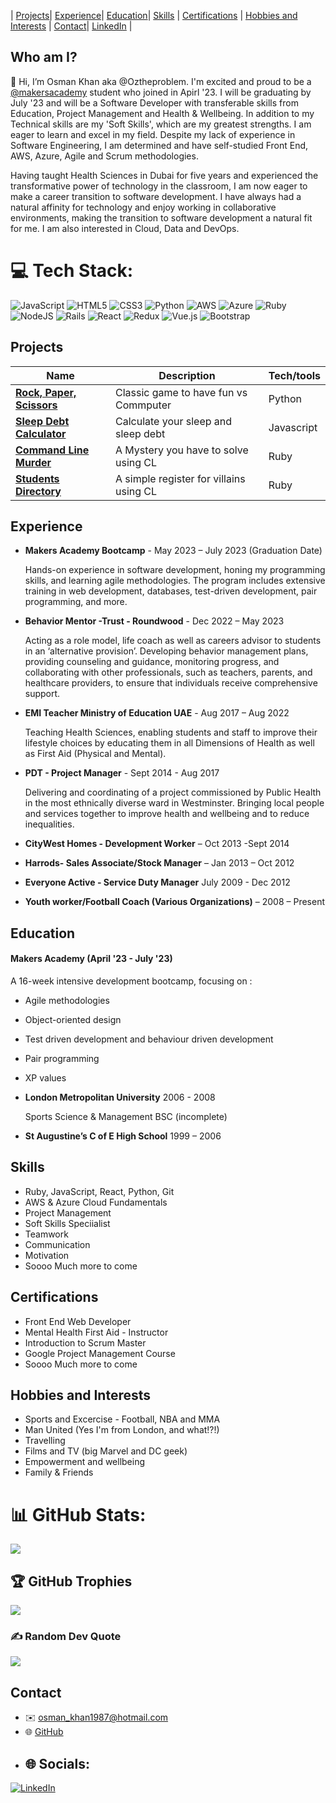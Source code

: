 | [Projects](#projects)| [Experience](#Experience)| [Education](#education)| [Skills](#skills) | [Certifications](#certifications) | [Hobbies and Interests](#hobbies-and-interests) | [Contact](#contact)| [LinkedIn](http://www.linkedin.com/in/osmankhanlife/) | 

## Who am I?
👋 Hi, I’m Osman Khan aka @Oztheproblem. I'm excited and proud to be a [@makersacademy](https://github.com/makersacademy) student who joined in Apirl '23. I will be graduating by July '23 and will be a Software Developer with transferable skills from Education, Project Management and Health & Wellbeing. In addition to my Technical skills are my 'Soft Skills', which are my greatest strengths. I am eager to learn and excel in my field. Despite my lack of experience in Software Engineering, I am determined and have self-studied Front End, AWS, Azure, Agile and Scrum methodologies.

Having taught Health Sciences in Dubai for five years and experienced the transformative power of technology in the classroom, I am now eager to make a career transition to software development. I have always had a natural affinity for technology and enjoy working in collaborative environments, making the transition to software development a natural fit for me. I am also interested in Cloud, Data and DevOps.

# 💻 Tech Stack:
![JavaScript](https://img.shields.io/badge/javascript-%23323330.svg?style=for-the-badge&logo=javascript&logoColor=%23F7DF1E) ![HTML5](https://img.shields.io/badge/html5-%23E34F26.svg?style=for-the-badge&logo=html5&logoColor=white) ![CSS3](https://img.shields.io/badge/css3-%231572B6.svg?style=for-the-badge&logo=css3&logoColor=white) ![Python](https://img.shields.io/badge/python-3670A0?style=for-the-badge&logo=python&logoColor=ffdd54) ![AWS](https://img.shields.io/badge/AWS-%23FF9900.svg?style=for-the-badge&logo=amazon-aws&logoColor=white) ![Azure](https://img.shields.io/badge/azure-%230072C6.svg?style=for-the-badge&logo=azure-devops&logoColor=white) ![Ruby](https://img.shields.io/badge/ruby-%23CC342D.svg?style=for-the-badge&logo=ruby&logoColor=white) ![NodeJS](https://img.shields.io/badge/node.js-6DA55F?style=for-the-badge&logo=node.js&logoColor=white) ![Rails](https://img.shields.io/badge/rails-%23CC0000.svg?style=for-the-badge&logo=ruby-on-rails&logoColor=white) ![React](https://img.shields.io/badge/react-%2320232a.svg?style=for-the-badge&logo=react&logoColor=%2361DAFB) ![Redux](https://img.shields.io/badge/redux-%23593d88.svg?style=for-the-badge&logo=redux&logoColor=white) ![Vue.js](https://img.shields.io/badge/vuejs-%2335495e.svg?style=for-the-badge&logo=vuedotjs&logoColor=%234FC08D) ![Bootstrap](https://img.shields.io/badge/bootstrap-%23563D7C.svg?style=for-the-badge&logo=bootstrap&logoColor=white)

## Projects

| Name                           | Description                            | Tech/tools        |
| ------------------------------ | -------------------------------------- | ----------------- |
| **[Rock, Paper, Scissors](https://github.com/Oztheproblem/Rock-paper-scissors-python.git)**   | Classic game to have fun vs Commputer  | Python            |
| **[Sleep Debt Calculator](https://github.com/Oztheproblem/Sleep-Debt-Calculator.git)**    | Calculate your sleep and sleep debt    | Javascript        |
| **[Command Line Murder](https://github.com/Oztheproblem/clmystery.git)**      | A Mystery you have to solve using CL   | Ruby              |
| **[Students Directory](https://github.com/Oztheproblem/student-directory.git)**       | A simple register for villains using CL| Ruby              |

## Experience

- **Makers Academy Bootcamp** - May 2023 – July 2023 (Graduation Date)

  Hands-on experience in software development, honing my programming skills, and learning agile methodologies. The program includes extensive training in web development, databases, test-driven development, pair programming, and more.

- **Behavior Mentor -Trust - Roundwood** - Dec 2022 – May 2023

  Acting as a role model, life coach as well as careers advisor to students in an ‘alternative provision’. Developing behavior management plans, providing counseling and guidance, monitoring progress, and collaborating with other professionals, such as teachers, parents, and healthcare providers, to ensure that individuals receive comprehensive support.

- **EMI Teacher Ministry of Education UAE** - Aug 2017 – Aug 2022

  Teaching Health Sciences, enabling students and staff to improve their lifestyle choices by educating them in all Dimensions of Health as well as First Aid (Physical and Mental).

- **PDT - Project Manager** - Sept 2014 - Aug 2017

  Delivering and coordinating of a project commissioned by Public Health in the most ethnically diverse ward in Westminster. Bringing local people and services together to improve health and wellbeing and to reduce inequalities.

- **CityWest Homes - Development Worker** – Oct 2013 -Sept 2014

- **Harrods- Sales Associate/Stock Manager** – Jan 2013 – Oct 2012

- **Everyone Active - Service Duty Manager** July 2009 - Dec 2012

- **Youth worker/Football Coach (Various Organizations)** – 2008 – Present

## Education

#### Makers Academy (April '23 - July '23)

A 16-week intensive development bootcamp, focusing on :

- Agile methodologies
- Object-oriented design
- Test driven development and behaviour driven development
- Pair programming
- XP values

- **London Metropolitan University** 2006 - 2008

  Sports Science & Management BSC (incomplete)

- **St Augustine’s C of E High School** 1999 – 2006

## Skills

- Ruby, JavaScript, React, Python, Git
- AWS & Azure Cloud Fundamentals
- Project Management
- Soft Skills Speciialist
- Teamwork
- Communication
- Motivation
- Soooo Much more to come

## Certifications

- Front End Web Developer
- Mental Health First Aid - Instructor
- Introduction to Scrum Master
- Google Project Management Course
- Soooo Much more to come

## Hobbies and Interests

- Sports and Excercise - Football, NBA and MMA
- Man United (Yes I'm from London, and what!?!)
- Travelling 
- Films and TV (big Marvel and DC geek)
- Empowerment and wellbeing
- Family & Friends

# 📊 GitHub Stats:
![](https://github-readme-streak-stats.herokuapp.com/?user=oztheproblem&theme=dark&hide_border=false)<br/>

## 🏆 GitHub Trophies
![](https://github-profile-trophy.vercel.app/?username=oztheproblem&theme=radical&no-frame=false&no-bg=true&margin-w=4)

### ✍️ Random Dev Quote
![](https://quotes-github-readme.vercel.app/api?type=horizontal&theme=radical)
## Contact

- ✉️ osman_khan1987@hotmail.com
- 🌐 [GitHub](https://github.com/Oztheproblem)
- ## 🌐 Socials:
[![LinkedIn](https://img.shields.io/badge/LinkedIn-%230077B5.svg?logo=linkedin&logoColor=white)](https://linkedin.com/in/http://www.linkedin.com/in/osmankhanlife/) 
